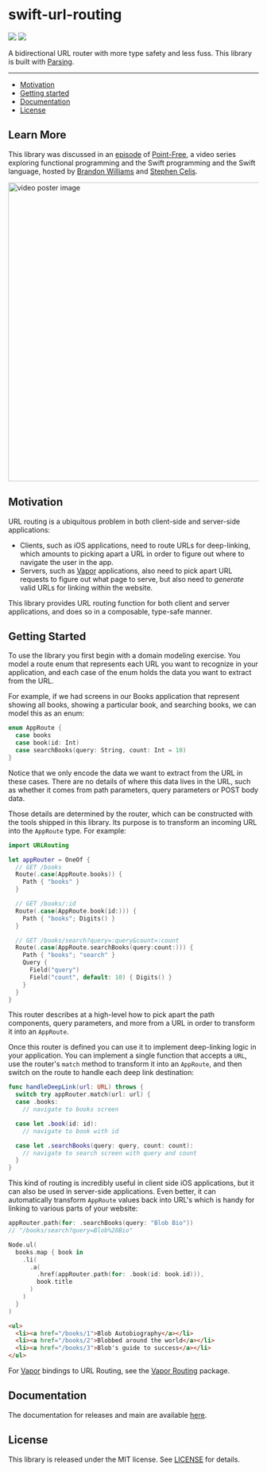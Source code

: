 # swift-url-routing

[![](https://img.shields.io/endpoint?url=https%3A%2F%2Fswiftpackageindex.com%2Fapi%2Fpackages%2Fpointfreeco%2Fswift-url-routing%2Fbadge%3Ftype%3Dswift-versions)](https://swiftpackageindex.com/pointfreeco/swift-url-routing)
[![](https://img.shields.io/endpoint?url=https%3A%2F%2Fswiftpackageindex.com%2Fapi%2Fpackages%2Fpointfreeco%2Fswift-url-routing%2Fbadge%3Ftype%3Dplatforms)](https://swiftpackageindex.com/pointfreeco/swift-url-routing)

A bidirectional URL router with more type safety and less fuss. This library is built with [Parsing][swift-parsing].

---

* [Motivation](#Motivation)
* [Getting started](#Getting-started)
* [Documentation](#Documentation)
* [License](#License)

## Learn More

This library was discussed in an [episode](http://pointfree.co/episodes/ep187-tour-of-parser-printers-url-routing) of [Point-Free](http://pointfree.co), a video series exploring functional programming and the Swift programming and the Swift language, hosted by [Brandon Williams](https://twitter.com/mbrandonw) and [Stephen Celis](https://twitter.com/stephencelis).

<a href="http://pointfree.co/episodes/ep187-tour-of-parser-printers-url-routing">
  <img alt="video poster image" src="https://d3rccdn33rt8ze.cloudfront.net/episodes/0187.jpeg" width="600">
</a>

## Motivation

URL routing is a ubiquitous problem in both client-side and server-side applications:

* Clients, such as iOS applications, need to route URLs for deep-linking, which amounts to picking apart a URL in order to figure out where to navigate the user in the app.
* Servers, such as [Vapor][vapor] applications, also need to pick apart URL requests to figure out what page to serve, but also need to _generate_ valid URLs for linking within the website.

This library provides URL routing function for both client and server applications, and does so in a composable, type-safe manner.

## Getting Started

To use the library you first begin with a domain modeling exercise. You model a route enum that represents each URL you want to recognize in your application, and each case of the enum holds the data you want to extract from the URL.

For example, if we had screens in our Books application that represent showing all books, showing a particular book, and searching books, we can model this as an enum:

```swift
enum AppRoute {
  case books
  case book(id: Int)
  case searchBooks(query: String, count: Int = 10)
}
```

Notice that we only encode the data we want to extract from the URL in these cases. There are no details of where this data lives in the URL, such as whether it comes from path parameters, query parameters or POST body data.

Those details are determined by the router, which can be constructed with the tools shipped in this library. Its purpose is to transform an incoming URL into the `AppRoute` type. For example:

```swift
import URLRouting

let appRouter = OneOf {
  // GET /books
  Route(.case(AppRoute.books)) {
    Path { "books" }
  }

  // GET /books/:id
  Route(.case(AppRoute.book(id:))) {
    Path { "books"; Digits() }
  }

  // GET /books/search?query=:query&count=:count
  Route(.case(AppRoute.searchBooks(query:count:))) {
    Path { "books"; "search" }
    Query {
      Field("query")
      Field("count", default: 10) { Digits() }
    }
  }
}
```

This router describes at a high-level how to pick apart the path components, query parameters, and more from a URL in order to transform it into an `AppRoute`.

Once this router is defined you can use it to implement deep-linking logic in your application. You can implement a single function that accepts a `URL`, use the router's `match` method to transform it into an `AppRoute`, and then switch on the route to handle each deep link destination:

```swift
func handleDeepLink(url: URL) throws {
  switch try appRouter.match(url: url) {
  case .books:
    // navigate to books screen

  case let .book(id: id):
    // navigate to book with id

  case let .searchBooks(query: query, count: count):
    // navigate to search screen with query and count
  }
}
```

This kind of routing is incredibly useful in client side iOS applications, but it can also be used in server-side applications. Even better, it can automatically transform `AppRoute` values back into URL's which is handy for linking to various parts of your website:

```swift
appRouter.path(for: .searchBooks(query: "Blob Bio"))
// "/books/search?query=Blob%20Bio"
```

```swift
Node.ul(
  books.map { book in
    .li(
      .a(
        .href(appRouter.path(for: .book(id: book.id))),
        book.title
      )
    )
  }
)
```
```html
<ul>
  <li><a href="/books/1">Blob Autobiography</a></li>
  <li><a href="/books/2">Blobbed around the world</a></li>
  <li><a href="/books/3">Blob's guide to success</a></li>
</ul>
```

For [Vapor][vapor] bindings to URL Routing, see the [Vapor Routing][vapor-routing] package.

## Documentation

The documentation for releases and main are available [here](https://swiftpackageindex.com/pointfreeco/swift-url-routing/main/documentation/urlrouting).


## License

This library is released under the MIT license. See [LICENSE](LICENSE) for details.

[swift-parsing]: http://github.com/pointfreeco/swift-parsing
[vapor-routing]: http://github.com/pointfreeco/vapor-routing
[vapor]: http://vapor.codes
